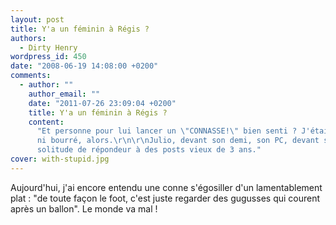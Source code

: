 ```yaml
---
layout: post
title: Y'a un féminin à Régis ?
authors:
  - Dirty Henry
wordpress_id: 450
date: "2008-06-19 14:08:00 +0200"
comments:
  - author: ""
    author_email: ""
    date: "2011-07-26 23:09:04 +0200"
    title: Y'a un féminin à Régis ?
    content:
      "Et personne pour lui lancer un \"CONNASSE!\" bien senti ? J'étais ni là
      ni bourré, alors.\r\n\r\nJulio, devant son demi, son PC, devant sa
      solitude de répondeur à des posts vieux de 3 ans."
cover: with-stupid.jpg
---
```


Aujourd'hui, j'ai encore entendu une conne s'égosiller d'un lamentablement
plat : "de toute façon le foot, c'est juste regarder des gugusses qui courent
après un ballon". Le monde va mal !
